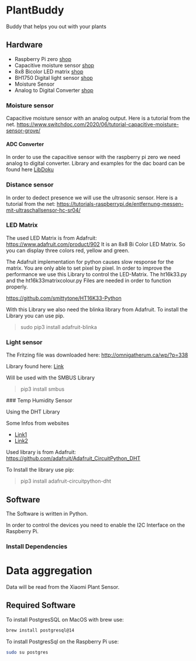 # PlantBuddy

Buddy that helps you out with your plants


## Hardware

- Raspberry Pi zero [shop]()
- Capacitive moisture sensor [shop](https://www.reichelt.de/entwicklerboards-feuchtesensor-bodenfeuchte--debo-cap-sens-p223620.html?&nbc=1)
- 8x8 Bicolor LED matrix [shop](https://www.reichelt.de/entwicklerboards-zweifarbige-led-matrix-debo-led-matrix-p235472.html?&nbc=1)
- BH1750 Digital light sensor [shop](https://www.reichelt.de/entwicklerboards-digitaler-lichtsensor-bh1750-debo-bh-1750-p224217.html?&nbc=1)
- Moisture Sensor 
- Analog to Digital Converter [shop](https://shop.pimoroni.com/products/ads1015-adc-breakout?variant=27859155026003)

### Moisture sensor

Capacitive moisture sensor with an analog output.
Here is a tutorial from the net.
https://www.switchdoc.com/2020/06/tutorial-capacitive-moisture-sensor-grove/

#### ADC Converter

In order to use the capacitive sensor with the raspberry pi zero we need analog to digital converter.
Library and examples for the dac board can be found here [LibDoku](https://github.com/pimoroni/ads1015-python)

### Distance sensor

In order to dedect presence we will use the ultrasonic sensor.
Here is a tutorial from the net:
https://tutorials-raspberrypi.de/entfernung-messen-mit-ultraschallsensor-hc-sr04/



### LED Matrix

The used LED Matrix is from Adafruit: https://www.adafruit.com/product/902
It is an 8x8 Bi Color LED Matrix. So you can display three colors red, yellow and green.

The Adafruit implementation for python causes slow response for the matrix. You are only able to set pixel by pixel.
In order to improve the performance we use this Library to control the LED-Matrix. The ht16k33.py and the ht16k33matrixcolour.py Files are needed in order to function properly.

https://github.com/smittytone/HT16K33-Python

With this Library we also need the blinka library from Adafruit. To install the Library you can use pip.

> sudo pip3 install adafruit-blinka


### Light sensor

The Fritzing file was downloaded here:
http://omnigatherum.ca/wp/?p=338

Library found here: [Link](https://gist.github.com/oskar456/95c66d564c58361ecf9f)

Will be used with the SMBUS Library

> pip3 install smbus

### Temp Humidity Sensor

Using the DHT Library

Some Infos from websites
- [Link1](https://www.pi-shop.ch/temperatur-und-feuchtigkeitssensor)
- [Link2](https://learn.adafruit.com/dht/using-a-dhtxx-sensor)

Used library is from Adafruit: https://github.com/adafruit/Adafruit_CircuitPython_DHT


To Install the library use pip:

> pip3 install adafruit-circuitpython-dht

## Software

The Software is written in Python. 

In order to control the devices you need to enable the I2C Interface on the Raspberry Pi.

### Install Dependencies








# Data aggregation

Data will be read from the Xiaomi Plant Sensor.

## Required Software

To install PostgresSQL on MacOS with brew use:

```sh
brew install postgresql@14
```

To install PostgresSql on the Raspberry Pi use:

```sh
sudo su postgres
```